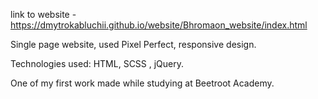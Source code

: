 link to website - https://dmytrokabluchii.github.io/website/Bhromaon_website/index.html

Single page website, used Pixel Perfect, responsive design.

Technologies used: HTML, SCSS , jQuery.

One of my first work made while studying at Beetroot Academy.
